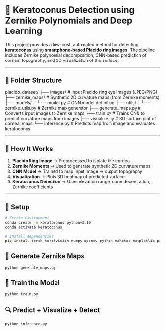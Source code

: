 # 🧠 Keratoconus Detection using Zernike Polynomials and Deep Learning

This project provides a low-cost, automated method for detecting **keratoconus** using **smartphone-based Placido ring images**. The pipeline includes Zernike polynomial decomposition, CNN-based prediction of corneal topography, and 3D visualization of the surface.

---

## 📁 Folder Structure

placido_dataset/
├── images/               # Input Placido ring eye images (JPEG/PNG)
├── zernike_maps/         # Synthetic 2D curvature maps (from Zernike moments)
├── models/
│   └── model.py          # CNN model definition
├── utils/
│   └── zernike_utils.py  # Zernike map generator
├── generate_maps.py      # Converts input images to Zernike maps
├── train.py              # Trains CNN to predict curvature maps from images
├── visualize.py          # 3D surface plot of corneal maps
└── inference.py          # Predicts map from image and evaluates keratoconus

---

## 🧪 How It Works

1. **Placido Ring Image** → Preprocessed to isolate the cornea  
2. **Zernike Moments** → Used to generate synthetic 2D curvature maps  
3. **CNN Model** → Trained to map input image → output topography  
4. **Visualization** → Plots 3D heatmap of predicted surface  
5. **Keratoconus Detection** → Uses elevation range, cone decentration, Zernike coefficients

---

## 🚀 Setup

```bash
# Create environment
conda create -n keratoconus python=3.10
conda activate keratoconus

# Install dependencies
pip install torch torchvision numpy opencv-python mahotas matplotlib pillow
```

## 🔧 Generate Zernike Maps

```bash
python generate_maps.py
```

## 🧠 Train the Model

```bash
python train.py
```

## 🔍 Predict + Visualize + Detect

```bash
python inference.py
```